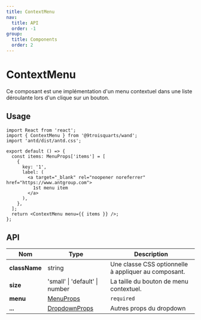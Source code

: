 ```yaml
---
title: ContextMenu
nav:
  title: API
  order: -1
group:
  title: Components
  order: 2
---
```


# ContextMenu

Ce composant est une implémentation d'un menu contextuel dans une liste déroulante lors d'un clique sur un bouton. 

## Usage

```tsx
import React from 'react';
import { ContextMenu } from '@9troisquarts/wand';
import 'antd/dist/antd.css';

export default () => {
  const items: MenuProps['items'] = [
    {
      key: '1',
      label: (
        <a target="_blank" rel="noopener noreferrer" href="https://www.antgroup.com">
          1st menu item
        </a>
      ),
    },
  ];
  return <ContextMenu menu={{ items }} />;
};
```

## API

| Nom | Type | Description |
| --- | --- | --- |
| **className** | string | Une classe CSS optionnelle à appliquer au composant. |
| **size** | 'small' &#124; 'default' &#124; number | La taille du bouton de menu contextuel. |
| **menu** | [MenuProps](https://4x.ant.design/components/menu/#API) | ```required```
| **...** | [DropdownProps](https://4x.ant.design/components/dropdown/#API) | Autres props du dropdown |
